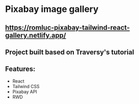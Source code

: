 # Pixabay image gallery

## https://romluc-pixabay-tailwind-react-gallery.netlify.app/

## Project built based on Traversy's tutorial

## Features:

- React
- Tailwind CSS
- Pixabay API
- RWD
